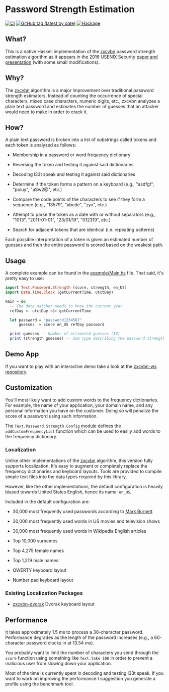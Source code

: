 # Password Strength Estimation

[![CI](https://github.com/sthenauth/zxcvbn-hs/workflows/CI/badge.svg)](https://github.com/sthenauth/zxcvbn-hs/actions)
[![GitHub tag (latest by date)](https://img.shields.io/github/v/tag/sthenauth/zxcvbn-hs?label=release)](https://github.com/pjones/nix-hs/releases)
[![Hackage](https://img.shields.io/hackage/v/zxcvbn-hs)](https://hackage.haskell.org/package/zxcvbn-hs)

## What?

This is a native Haskell implementation of the [zxcvbn][] password
strength estimation algorithm as it appears in the 2016 USENIX
Security [paper and presentation][paper] (with some small
modifications).

## Why?

The [zxcvbn][] algorithm is a major improvement over traditional
password strength estimators.  Instead of counting the occurrence of
special characters, mixed case characters, numeric digits, etc.,
zxcvbn analyzes a plain text password and estimates the number of
guesses that an attacker would need to make in order to crack it.

## How?

A plain text password is broken into a list of substrings called
tokens and each token is analyzed as follows:

  * Membership in a password or word frequency dictionary

  * Reversing the token and testing it against said dictionaries

  * Decoding l33t speak and testing it against said dictionaries

  * Determine if the token forms a pattern on a keyboard
    (e.g., "asdfgt", "poiuy", "aSw2@", etc.)

  * Compare the code points of the characters to see if they form a
    sequence (e.g., "13579", "abcde", "zyx", etc.)

  * Attempt to parse the token as a date with or without separators
    (e.g., "1013", "2011-01-01", "23/01/19", "012319", etc.)

  * Search for adjacent tokens that are identical (i.e. repeating
    patterns)

Each possible interpretation of a token is given an estimated number
of guesses and then the entire password is scored based on the weakest
path.

## Usage

A complete example can be found in the
[example/Main.hs](example/Main.hs) file.  That said, it's pretty easy
to use:

```haskell
import Text.Password.Strength (score, strength, en_US)
import Data.Time.Clock (getCurrentTime, utctDay)

main = do
  -- The date matcher needs to know the current year.
  refDay <- utctDay <$> getCurrentTime

  let password = "password1234567"
      guesses  = score en_US refDay password

  print guesses -- Number of estimated guesses (18)
  print (strength guesses) -- Sum type describing the password strength (Risky)
```

## Demo App

If you want to play with an interactive demo take a look at the
[zxcvbn-ws repository][zxcvbn-ws].

## Customization

You'll most likely want to add custom words to the frequency
dictionaries.  For example, the name of your application, your domain
name, and any personal information you have on the customer.  Doing so
will penalize the score of a password using such information.

The `Text.Password.Strength.Config` module defines the
`addCustomFrequencyList` function which can be used to easily add
words to the frequency dictionary.

### Localization

Unlike other implementations of the [zxcvbn][] algorithm, this version
fully supports localization.  It's easy to augment or completely
replace the frequency dictionaries and keyboard layouts.  Tools are
provided to compile simple text files into the data types required by
this library.

However, like the other implementations, the default configuration is
heavily biased towards United States English, hence its name: `en_US`.

Included in the default configuration are:

  * 30,000 most frequently used passwords according to [Mark Burnett][]

  * 30,000 most frequently used words in US movies and television shows

  * 30,000 most frequently used words in Wikipedia English articles

  * Top 10,000 surnames

  * Top 4,275 female names

  * Top 1,219 male names

  * QWERTY keyboard layout

  * Number pad keyboard layout

### Existing Localization Packages

  * [zxcvbn-dvorak][] Dvorak keyboard layout

## Performance

It takes approximately 1.5 ms to process a 30-character password.
Performance degrades as the length of the password increases (e.g., a
60-character password clocks in at 13.54 ms).

You probably want to limit the number of characters you send through
the `score` function using something like `Text.take 100` in order to
prevent a malicious user from slowing down your application.

Most of the time is currently spent in decoding and testing l33t
speak.  If you want to work on improving the performance I suggestion
you generate a profile using the benchmark tool.

[Mark Burnett]: https://xato.net/today-i-am-releasing-ten-million-passwords-b6278bbe7495?gi=d98e0d16566b
[paper]: https://www.usenix.org/conference/usenixsecurity16/technical-sessions/presentation/wheeler
[zxcvbn-dvorak]:https://code.devalot.com/sthenauth/zxcvbn-dvorak
[zxcvbn-ws]: https://code.devalot.com/sthenauth/zxcvbn-ws
[zxcvbn]: https://github.com/dropbox/zxcvbn
